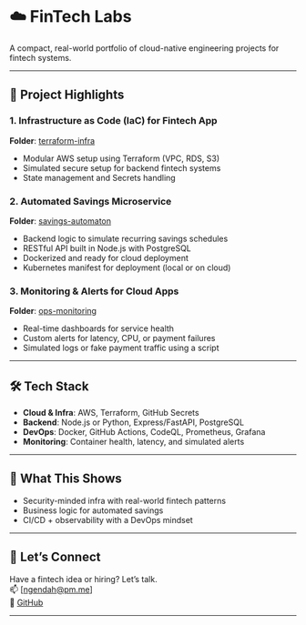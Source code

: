 # ☁️  FinTech Labs

A compact, real-world portfolio of cloud-native engineering projects for fintech systems.  

---

## 🚀 Project Highlights

### 1. Infrastructure as Code (IaC) for Fintech App
**Folder**: [terraform-infra](./terraform-infra/)
- Modular AWS setup using Terraform (VPC, RDS, S3)
- Simulated secure setup for backend fintech systems
- State management and Secrets handling

### 2. Automated Savings Microservice
**Folder**: [savings-automaton](./savings-automaton/)
- Backend logic to simulate recurring savings schedules
- RESTful API built in Node.js with PostgreSQL
- Dockerized and ready for cloud deployment
- Kubernetes manifest for deployment (local or on cloud)

### 3. Monitoring & Alerts for Cloud Apps
**Folder**: [ops-monitoring](./ops-monitoring/)
- Real-time dashboards for service health
- Custom alerts for latency, CPU, or payment failures
- Simulated logs or fake payment traffic using a script

---

## 🛠️ Tech Stack

- **Cloud & Infra**: AWS, Terraform, GitHub Secrets
- **Backend**: Node.js or Python, Express/FastAPI, PostgreSQL
- **DevOps**: Docker, GitHub Actions, CodeQL, Prometheus, Grafana
- **Monitoring**: Container health, latency, and simulated alerts

---

## 📌 What This Shows

- Security-minded infra with real-world fintech patterns
- Business logic for automated savings
- CI/CD + observability with a DevOps mindset

---

## 🤝 Let’s Connect

Have a fintech idea or hiring? Let’s talk.  
📫 [ngendah@pm.me]  
🔗 [GitHub](https://github.com/ngendah)

---

